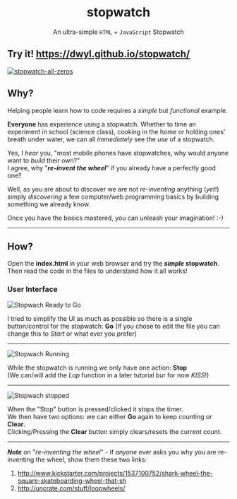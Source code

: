 <div align="center">

# stopwatch

An ultra-simple `HTML` + `JavaScript` Stopwatch

</div>

## Try it! https://dwyl.github.io/stopwatch/

[![stopwatch-all-zeros](https://user-images.githubusercontent.com/194400/137154873-ed4db4ff-a906-48e4-9b0f-49b6210aa6c1.png)](https://dwyl.github.io/stopwatch/)


## Why?

Helping people learn how to code requires a *simple* but *functional* example.

**Everyone** has experience using a stopwatch.
Whether to time an experiment in school (science class),
cooking in the home or holding ones' breath under water,
we can all *immediately* see the *use* of a stopwatch.

Yes, I *hear* you, "most mobile phones have stopwatches,
why would anyone want to *build* their own?"  
I agree, why "***re-invent the wheel***" if you already have a perfectly good one?

Well, as you are about to discover we are not *re-inventing* anything (*yet*!) simply
*discovering* a few computer/web programming basics by building something we already know.

Once you have the basics mastered, you can unleash your imagination! :-)


- - -

## How?

Open the **index.html** in your web browser and try the **_simple_ stopwatch**.
Then read the code in the files to understand how it all works!


### User Interface


![Stopwach Ready to Go](https://user-images.githubusercontent.com/194400/137154873-ed4db4ff-a906-48e4-9b0f-49b6210aa6c1.png "Simple Stopwatch Ready to Go!")

I tried to simplify the UI as much as possible so there is a single button/control for the stopwatch: **Go**
(If you chose to edit the file you can change this to *Start* or what ever you prefer)

- - -

![Stopwach Running](https://user-images.githubusercontent.com/194400/137156018-6eca686b-dd55-4248-9238-6be6efba25c7.png "Simple Stopwatch Running")

While the stopwatch is running we only have one action: **Stop**  
(We can/will add the *Lap* function in a later tutorial bur for now *KISS*!)

- - -

![Stopwach stopped](https://user-images.githubusercontent.com/194400/137155814-26648d0d-ffeb-4b03-bfed-3af78d4b4ffa.png "Simple Stopwatch Stopped")

When the "Stop" button is pressed/clicked it stops the timer.  
We then have two options: we can either **Go** again to keep counting *or* **Clear**.  
Clicking/Pressing the **Clear** button simply clears/resets the current count.

- - -

***Note*** on "*re-inventing the wheel*" - if *anyone* ever asks you why
you are re-inventing the wheel, show them these two links:

1.  http://www.kickstarter.com/projects/1537100752/shark-wheel-the-square-skateboarding-wheel-that-sh
2. http://uncrate.com/stuff/loopwheels/
